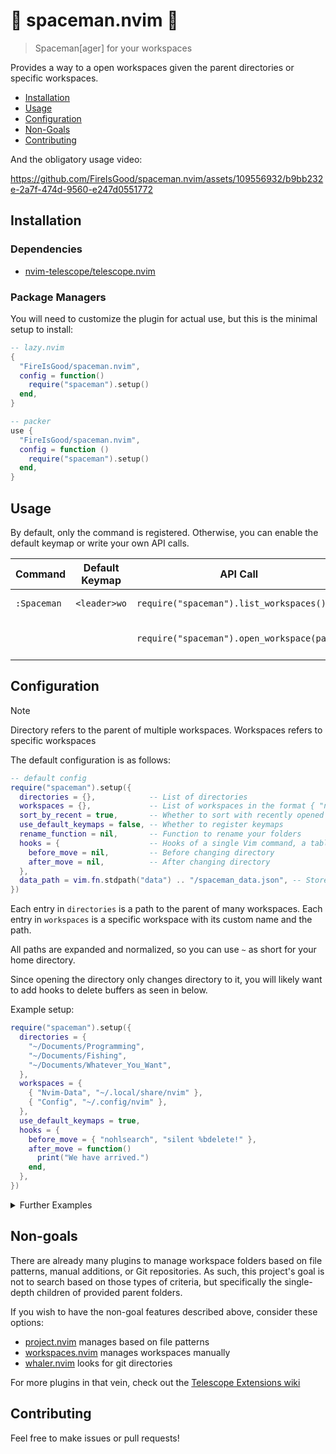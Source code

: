 # 👷 spaceman.nvim 🚧

> Spaceman\[ager\] for your workspaces

Provides a way to a open workspaces given the parent directories or specific workspaces.

- [Installation](#list-of-text-objects)
- [Usage](#configuration)
- [Configuration](#configuration)
- [Non-Goals](#non-goals)
- [Contributing](#contributing)

And the obligatory usage video:

https://github.com/FireIsGood/spaceman.nvim/assets/109556932/b9bb232e-2a7f-474d-9560-e247d0551772

## Installation

### Dependencies

- [nvim-telescope/telescope.nvim](https://github.com/nvim-telescope/telescope.nvim)

### Package Managers

You will need to customize the plugin for actual use, but this is the minimal setup to install:

```lua
-- lazy.nvim
{
  "FireIsGood/spaceman.nvim",
  config = function()
    require("spaceman").setup()
  end,
}

-- packer
use {
  "FireIsGood/spaceman.nvim",
  config = function ()
    require("spaceman").setup()
  end,
}
```

## Usage

By default, only the command is registered. Otherwise, you can enable the default keymap or write your own API calls.

| Command     | Default Keymap | API Call                                   | Description               |
| ----------- | -------------- | ------------------------------------------ | ------------------------- |
| `:Spaceman` | `<leader>wo`   | `require("spaceman").list_workspaces()`    | List workspaces           |
|             |                | `require("spaceman").open_workspace(path)` | Open a specific workspace |

## Configuration

> [!NOTE]
> Directory refers to the parent of multiple workspaces. Workspaces refers to specific workspaces

The default configuration is as follows:

```lua
-- default config
require("spaceman").setup({
  directories = {},            -- List of directories
  workspaces = {},             -- List of workspaces in the format { "name", "path" }
  sort_by_recent = true,       -- Whether to sort with recently opened workspaces in front
  use_default_keymaps = false, -- Whether to register keymaps
  rename_function = nil,       -- Function to rename your folders
  hooks = {                    -- Hooks of a single Vim command, a table of vim commands, a Lua function, or nil
    before_move = nil,         -- Before changing directory
    after_move = nil,          -- After changing directory
  },
  data_path = vim.fn.stdpath("data") .. "/spaceman_data.json", -- Stores recently used workspaces
})
```

Each entry in `directories` is a path to the parent of many workspaces. Each entry in `workspaces` is a specific
workspace with its custom name and the path.

All paths are expanded and normalized, so you can use `~` as short for your home directory.

Since opening the directory only changes directory to it, you will likely want to add hooks to delete buffers as seen in
below.

Example setup:

```lua
require("spaceman").setup({
  directories = {
    "~/Documents/Programming",
    "~/Documents/Fishing",
    "~/Documents/Whatever_You_Want",
  },
  workspaces = {
    { "Nvim-Data", "~/.local/share/nvim" },
    { "Config", "~/.config/nvim" },
  },
  use_default_keymaps = true,
  hooks = {
    before_move = { "nohlsearch", "silent %bdelete!" },
    after_move = function()
      print("We have arrived.")
    end,
  },
})
```

<details>
<summary>Further Examples</summary>

### With Sessions.nvim

```lua
require("spaceman").setup({
  -- Your workspaces and directories
  hooks = {
    before_move = { "noh","SessionsStop" ,"silent %bdelete!" },
    after_move = { "SessionsLoad" },
  },
})
```

### Using a Custom Rename Function

```lua
require("spaceman").setup({
  -- Your workspaces and directories
  use_default_keymaps = true,
  rename_function = function(name)
    return string.gsub(" " .. name, "%W%l", string.upper):sub(2) -- Name to title case
  end,
})
```

</details>

## Non-goals

There are already many plugins to manage workspace folders based on file patterns, manual additions, or Git repositories. As
such, this project's goal is not to search based on those types of criteria, but specifically the single-depth children
of provided parent folders.

If you wish to have the non-goal features described above, consider these options:

- [project.nvim](https://github.com/ahmedkhalf/project.nvim) manages based on file patterns
- [workspaces.nvim](https://github.com/natecraddock/workspaces.nvim) manages workspaces manually
- [whaler.nvim](https://github.com/salorak/whaler.nvim) looks for git directories

For more plugins in that vein, check out the [Telescope Extensions wiki](https://github.com/nvim-telescope/telescope.nvim/wiki/Extensions)

## Contributing

Feel free to make issues or pull requests!
